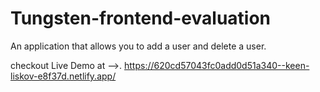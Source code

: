 # Tungsten-frontend-evaluation
An application that allows you to add a user and delete a user.

checkout Live Demo at -->. 
https://620cd57043fc0add0d51a340--keen-liskov-e8f37d.netlify.app/
